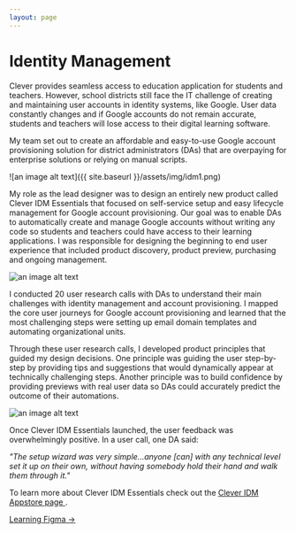 ```yaml
---
layout: page
---
```



# Identity Management

Clever provides seamless access to education application for students and teachers. However, school districts still face the IT challenge of creating and maintaining user accounts in identity systems, like Google. User data constantly changes and if Google accounts do not remain accurate, students and teachers will lose access to their digital learning software.

My team set out to create an affordable and easy-to-use Google account provisioning solution for district administrators (DAs) that are overpaying for enterprise solutions or relying on manual scripts.

![an image alt text]({{ site.baseurl }}/assets/img/idm1.png)

My role as the lead designer was to design an entirely new product called Clever IDM Essentials that focused on self-service setup and easy lifecycle management for Google account provisioning. Our goal was to enable DAs to automatically create and manage Google accounts without writing any code so students and teachers could have access to their learning applications. I was responsible for designing the beginning to end user experience that included product discovery, product preview, purchasing and ongoing management.

![an image alt text]({{base.siteurl}}/assets/img/idm2.png)

I conducted 20 user research calls with DAs to understand their main challenges with identity management and account provisioning. I mapped the core user journeys for Google account provisioning and learned that the most challenging steps were setting up email domain templates and automating organizational units.  

Through these user research calls, I developed product principles that guided my design decisions. One principle was guiding the user step-by-step by providing tips and suggestions that would dynamically appear at technically challenging steps. Another principle was to build confidence by providing previews with real user data so DAs could accurately predict the outcome of their automations.

![an image alt text]({{base.siteurl}}/assets/img/idm3.png)

Once Clever IDM Essentials launched, the user feedback was overwhelmingly positive. In a user call, one DA said:

_"The setup wizard was very simple...anyone [can] with any technical level set it up on their own, without having somebody hold their hand and walk them through it."_

To learn more about Clever IDM Essentials check out the
<a href=" https://clever.com/appstore/clever-idm" target="_blank">Clever IDM Appstore page </a>.


<div class="center mt4">
  <a href="/projects/figma"> Learning Figma → </a>
</div>
